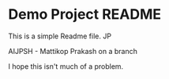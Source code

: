 # Demo Project README

This is a simple Readme file.
JP

AIJPSH - Mattikop
Prakash  on a branch

I hope this isn't much of a problem.
